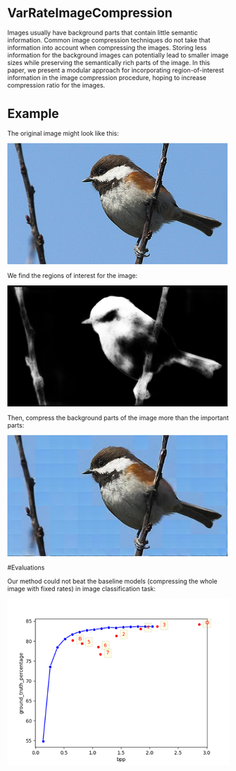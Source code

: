 # VarRateImageCompression

Images usually have background parts that contain little semantic information. Common image compression techniques do not take that information into account when compressing the images. Storing less information for the background images can potentially lead to smaller image sizes while preserving the semantically rich parts of the image. In this paper, we present a modular approach for incorporating region-of-interest information in the image compression procedure, hoping to increase compression ratio for the images.

# Example 

The original image might look like this: 

![original image](https://github.com/FaridZandi/VarRateImageCompression/blob/master/original.JPEG)

We find the regions of interest for the image: 

![mask](https://github.com/FaridZandi/VarRateImageCompression/blob/master/mask.png)

Then, compress the background parts of the image more than the important parts: 

![recon](https://github.com/FaridZandi/VarRateImageCompression/blob/master/recon.jpg)

#Evaluations 

Our method could not beat the baseline models (compressing the whole image with fixed rates) in image classification task: 


![eval](https://github.com/FaridZandi/VarRateImageCompression/blob/master/ImageCompression/plots/ground_truth_percentage/ground_truth_percentage_resnet_152_annot.png)



